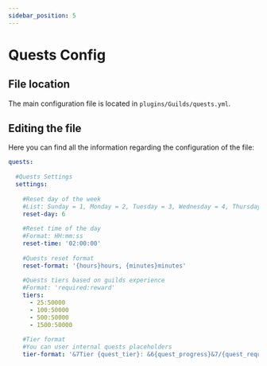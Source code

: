 ```yaml
---
sidebar_position: 5
---
```


# Quests Config

## File location

The main configuration file is located in `plugins/Guilds/quests.yml`.

## Editing the file

Here you can find all the information regarding the configuration of the file:

```yaml title="levels.yml"
quests:
  
  #Quests Settings
  settings:
    
    #Reset day of the week
    #List: Sunday = 1, Monday = 2, Tuesday = 3, Wednesday = 4, Thursday = 5, Friday = 6, Saturday = 7
    reset-day: 6
    
    #Reset time of the day
    #Format: HH:mm:ss
    reset-time: '02:00:00'
    
    #Quests reset format
    reset-format: '{hours}hours, {minutes}minutes'
    
    #Quests tiers based on guilds experience
    #Format: 'required:reward'
    tiers:
      - 25:50000
      - 100:50000
      - 500:50000
      - 1500:50000
    
    #Tier format
    #You can user internal quests placeholders
    tier-format: '&7Tier {quest_tier}: &6{quest_progress}&7/{quest_required}'

```